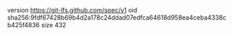 version https://git-lfs.github.com/spec/v1
oid sha256:9fdf67428b69b4d2a178c24ddad07edfca64618d958ea4ceba4338cb425f4836
size 432
